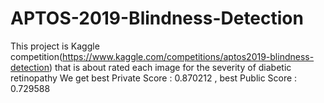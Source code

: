 # APTOS-2019-Blindness-Detection
This project is Kaggle competition(https://www.kaggle.com/competitions/aptos2019-blindness-detection) that is about rated each image for the severity of diabetic retinopathy
We get best Private Score : 0.870212 , best Public Score : 0.729588
